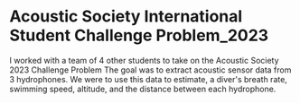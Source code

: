 # Acoustic Society International Student Challenge Problem_2023
I worked with a team of 4 other students to take on the Acoustic Society 2023 Challenge Problem
The goal was to extract acoustic sensor data from 3 hydrophones.
We were to use this data to estimate, a diver's breath rate, swimming speed, altitude, and the distance between each hydrophone.


